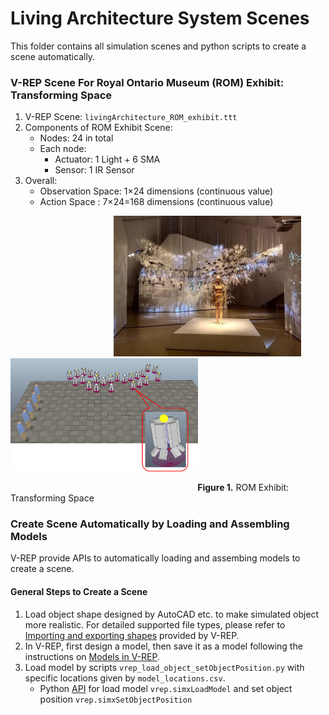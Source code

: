 # Living Architecture System Scenes
This folder contains all simulation scenes and python scripts to create a scene automatically.

### V-REP Scene For Royal Ontario Museum (ROM) Exhibit: Transforming Space
1. V-REP Scene: `livingArchitecture_ROM_exhibit.ttt`
2. Components of ROM Exhibit Scene:
   * Nodes: 24 in total
   * Each node:
      * Actuator: 1 Light + 6 SMA
      * Sensor: 1 IR Sensor
3. Overall:
   * Observation Space: 1×24 dimensions (continuous value)
   * Action Space : 7×24=168 dimensions (continuous value)

&nbsp; &nbsp; &nbsp; &nbsp; &nbsp; &nbsp; &nbsp; &nbsp; &nbsp; &nbsp; &nbsp; &nbsp; &nbsp; &nbsp; &nbsp; &nbsp; &nbsp; &nbsp; &nbsp; &nbsp; &nbsp; <img src="https://github.com/UWaterloo-ASL/LAS_Gym/blob/ROM_Agent_Community_LM/InitialDesignIdeas/ROM_Exhibit/ROM_exhibit.jpg" width="300"  />     &nbsp;  <img src="https://github.com/UWaterloo-ASL/LAS_Gym/blob/ROM_Agent_Community_LM/InitialDesignIdeas/ROM_Exhibit/ROM_exhibit_simulator.png" width="300"  /> 

&nbsp; &nbsp; &nbsp; &nbsp; &nbsp; &nbsp; &nbsp; &nbsp; &nbsp; &nbsp; &nbsp; &nbsp; &nbsp; &nbsp; &nbsp; &nbsp; &nbsp; &nbsp; &nbsp; &nbsp; &nbsp; &nbsp; &nbsp; &nbsp; &nbsp; &nbsp; &nbsp; &nbsp; &nbsp; &nbsp; &nbsp; &nbsp; &nbsp; &nbsp; &nbsp; &nbsp; &nbsp; &nbsp; **Figure 1.** ROM Exhibit: Transforming Space

### Create Scene Automatically by Loading and Assembling Models
V-REP provide APIs to automatically loading and assembing models to create a scene.
#### General Steps to Create a Scene ####
1. Load object shape designed by AutoCAD etc. to make simulated object more realistic. For detailed supported file types, please refer to [Importing and exporting shapes](http://www.coppeliarobotics.com/helpFiles/en/importExport.htm) provided by V-REP.
2. In V-REP, first design a model, then save it as a model following the instructions on [Models in V-REP](http://www.coppeliarobotics.com/helpFiles/en/models.htm).
3. Load model by scripts `vrep_load_object_setObjectPosition.py` with specific locations given by `model_locations.csv`. 
   * Python [API](http://www.coppeliarobotics.com/helpFiles/en/remoteApiFunctionsPython.htm) for load model `vrep.simxLoadModel` and set object position `vrep.simxSetObjectPosition`
